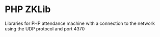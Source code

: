 # PHP ZKLib #

Libraries for PHP attendance machine with a connection to the network using the UDP protocol and port 4370
